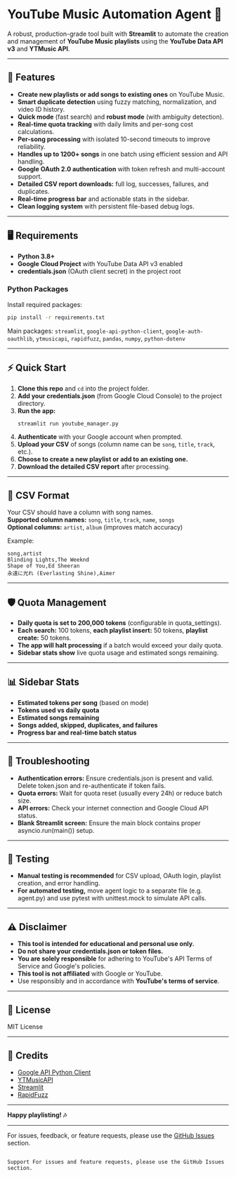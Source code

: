 # YouTube Music Automation Agent 🎵

A robust, production-grade tool built with **Streamlit** to automate the creation and management of **YouTube Music playlists** using the **YouTube Data API v3** and **YTMusic API**.

---

## 🚀 Features

- **Create new playlists or add songs to existing ones** on YouTube Music.
- **Smart duplicate detection** using fuzzy matching, normalization, and video ID history.
- **Quick mode** (fast search) and **robust mode** (with ambiguity detection).
- **Real-time quota tracking** with daily limits and per-song cost calculations.
- **Per-song processing** with isolated 10-second timeouts to improve reliability.
- **Handles up to 1200+ songs** in one batch using efficient session and API handling.
- **Google OAuth 2.0 authentication** with token refresh and multi-account support.
- **Detailed CSV report downloads:** full log, successes, failures, and duplicates.
- **Real-time progress bar** and actionable stats in the sidebar.
- **Clean logging system** with persistent file-based debug logs.

---

## 🖥️ Requirements

- **Python 3.8+**
- **Google Cloud Project** with YouTube Data API v3 enabled
- **credentials.json** (OAuth client secret) in the project root

### Python Packages

Install required packages:
```bash
pip install -r requirements.txt
```

Main packages: `streamlit`, `google-api-python-client`, `google-auth-oauthlib`, `ytmusicapi`, `rapidfuzz`, `pandas`, `numpy`, `python-dotenv`

---

## ⚡ Quick Start

1. **Clone this repo** and `cd` into the project folder.
2. **Add your credentials.json** (from Google Cloud Console) to the project directory.
3. **Run the app:**
    ```sh
    streamlit run youtube_manager.py
    ```
4. **Authenticate** with your Google account when prompted.
5. **Upload your CSV** of songs (column name can be `song`, `title`, `track`, etc.).
6. **Choose to create a new playlist or add to an existing one.**
7. **Download the detailed CSV report** after processing.

---

## 📝 CSV Format

Your CSV should have a column with song names.  
**Supported column names:** `song`, `title`, `track`, `name`, `songs`  
**Optional columns:** `artist`, `album` (improves match accuracy)

Example:
```csv
song,artist
Blinding Lights,The Weeknd
Shape of You,Ed Sheeran
永遠に光れ (Everlasting Shine),Aimer
```

---

## 🛡️ Quota Management

- **Daily quota is set to 200,000 tokens** (configurable in quota_settings).
- **Each search:** 100 tokens, **each playlist insert:** 50 tokens, **playlist create:** 50 tokens.
- **The app will halt processing** if a batch would exceed your daily quota.
- **Sidebar stats show** live quota usage and estimated songs remaining.

---

## 📊 Sidebar Stats

- **Estimated tokens per song** (based on mode)
- **Tokens used vs daily quota**
- **Estimated songs remaining**
- **Songs added, skipped, duplicates, and failures**
- **Progress bar and real-time batch status**

---

## 🐞 Troubleshooting

- **Authentication errors:** Ensure credentials.json is present and valid. Delete token.json and re-authenticate if token fails.
- **Quota errors:** Wait for quota reset (usually every 24h) or reduce batch size.
- **API errors:** Check your internet connection and Google Cloud API status.
- **Blank Streamlit screen:** Ensure the main block contains proper asyncio.run(main()) setup.

---

## 🧪 Testing

- **Manual testing is recommended** for CSV upload, OAuth login, playlist creation, and error handling.
- **For automated testing,** move agent logic to a separate file (e.g. agent.py) and use pytest with unittest.mock to simulate API calls.

---

## ⚠️ Disclaimer

- **This tool is intended for educational and personal use only.**
- **Do not share your credentials.json or token files.**
- **You are solely responsible** for adhering to YouTube's API Terms of Service and Google's policies.
- **This tool is not affiliated** with Google or YouTube.
- Use responsibly and in accordance with **YouTube's terms of service**.

---

## 📄 License

MIT License

---

## 🙏 Credits

- [Google API Python Client](https://github.com/googleapis/google-api-python-client)
- [YTMusicAPI](https://github.com/sigma67/ytmusicapi)
- [Streamlit](https://streamlit.io)
- [RapidFuzz](https://github.com/maxbachmann/RapidFuzz)

---

**Happy playlisting! 🎶**

---

For issues, feedback, or feature requests, please use the [GitHub Issues](https://github.com/your-username/youtube-music-agent/issues) section.
```

Support For issues and feature requests, please use the GitHub Issues section.

